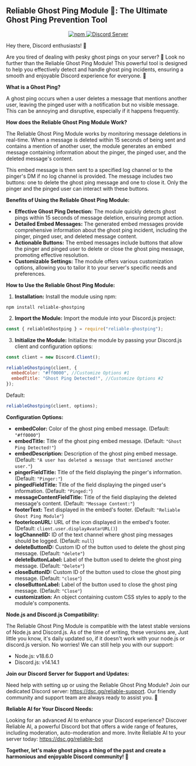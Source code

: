 ## Reliable Ghost Ping Module 👻: The Ultimate Ghost Ping Prevention Tool

<p align="center">
  <a href="https://www.npmjs.com/package/reliable-ghostping">
    <img src="https://img.shields.io/npm/dt/reliable-ghostping?style=for-the-badge" alt="npm" />
  </a>

  <a href="https://discord.com/invite/Rw5gRVqSaK">
    <img src="https://img.shields.io/discord/800631529351938089?color=5865F2&label=Reliable&style=for-the-badge" alt="Discord Server" />
  </a>
</p>

Hey there, Discord enthusiasts! 👋

Are you tired of dealing with pesky ghost pings on your server? 👻 Look no further than the Reliable Ghost Ping Module! This powerful tool is designed to help you effectively detect and handle ghost ping incidents, ensuring a smooth and enjoyable Discord experience for everyone. 🌟

**What is a Ghost Ping?**

A ghost ping occurs when a user deletes a message that mentions another user, leaving the pinged user with a notification but no visible message. This can be annoying and disruptive, especially if it happens frequently.

**How does the Reliable Ghost Ping Module Work?**

The Reliable Ghost Ping Module works by monitoring message deletions in real-time. When a message is deleted within 15 seconds of being sent and contains a mention of another user, the module generates an embed message containing information about the pinger, the pinged user, and the deleted message's content.

This embed message is then sent to a specified log channel or to the pinger's DM if no log channel is provided. The message includes two buttons: one to delete the ghost ping message and one to close it. Only the pinger and the pinged user can interact with these buttons.

**Benefits of Using the Reliable Ghost Ping Module:**

- **Effective Ghost Ping Detection:** The module quickly detects ghost pings within 15 seconds of message deletion, ensuring prompt action.
- **Detailed Embed Messages:** The generated embed messages provide comprehensive information about the ghost ping incident, including the pinger, pinged user, and deleted message content.
- **Actionable Buttons:** The embed messages include buttons that allow the pinger and pinged user to delete or close the ghost ping message, promoting effective resolution.
- **Customizable Settings:** The module offers various customization options, allowing you to tailor it to your server's specific needs and preferences.

**How to Use the Reliable Ghost Ping Module:**

1. **Installation:** Install the module using npm:

```
npm install reliable-ghostping
```

2. **Import the Module:** Import the module into your Discord.js project:

```javascript
const { reliableGhostping } = require("reliable-ghostping");
```

3. **Initialize the Module:** Initialize the module by passing your Discord.js client and configuration options:

```javascript
const client = new Discord.Client();

reliableGhostping(client, {
  embedColor: "#ff0000", //Customize Options #1
  embedTitle: "Ghost Ping Detected!", //Customize Options #2
});
```

Default:

```javascript
reliableGhostping(client, options);
```

**Configuration Options:**

- **embedColor:** Color of the ghost ping embed message. (Default: `"#ff0000"`)
- **embedTitle:** Title of the ghost ping embed message. (Default: `"Ghost Ping Detected!"`)
- **embedDescription:** Description of the ghost ping embed message. (Default: `"A user has deleted a message that mentioned another user."`)
- **pingerFieldTitle:** Title of the field displaying the pinger's information. (Default: `"Pinger:"`)
- **pingedFieldTitle:** Title of the field displaying the pinged user's information. (Default: `"Pinged:"`)
- **messageContentFieldTitle:** Title of the field displaying the deleted message's content. (Default: `"Message Content:"`)
- **footerText:** Text displayed in the embed's footer. (Default: `"Reliable Ghost Ping Module"`)
- **footerIconURL:** URL of the icon displayed in the embed's footer. (Default: `client.user.displayAvatarURL()`)
- **logChannelID:** ID of the text channel where ghost ping messages should be logged. (Default: `null`)
- **deleteButtonID:** Custom ID of the button used to delete the ghost ping message. (Default: `"delete"`)
- **deleteButtonLabel:** Label of the button used to delete the ghost ping message. (Default: `"Delete"`)
- **closeButtonID:** Custom ID of the button used to close the ghost ping message. (Default: `"close"`)
- **closeButtonLabel:** Label of the button used to close the ghost ping message. (Default: `"Close"`)
- **customization:** An object containing custom CSS styles to apply to the module's components.

**Node.js and Discord.js Compatibility:**

The Reliable Ghost Ping Module is compatible with the latest stable versions of Node.js and Discord.js. As of the time of writing, these versions are, Just little you know, it's daily updated so, if it doesn't work with your node.js or discord.js version. No worries! We can still help you with our support:

- Node.js: v18.6.0
- Discord.js: v14.14.1

**Join our Discord Server for Support and Updates:**

Need help with setting up or using the Reliable Ghost Ping Module? Join our dedicated Discord server: https://dsc.gg/reliable-support. Our friendly community and support team are always ready to assist you. 🌟

**Reliable AI for Your Discord Needs:**

Looking for an advanced AI to enhance your Discord experience? Discover Reliable AI, a powerful Discord bot that offers a wide range of features, including moderation, auto-moderation and more. Invite Reliable AI to your server today: https://dsc.gg/reliable-bot

**Together, let's make ghost pings a thing of the past and create a harmonious and enjoyable Discord community! 🤝**
